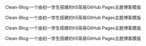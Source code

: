 Clean-Blog:一个由初一学生搭建的h5简易GitHub Pages主题博客模版

Clean-Blog:一个由初一学生搭建的h5简易GitHub Pages主题博客模版

Clean-Blog:一个由初一学生搭建的h5简易GitHub Pages主题博客模版

Clean-Blog:一个由初一学生搭建的h5简易GitHub Pages主题博客模版
